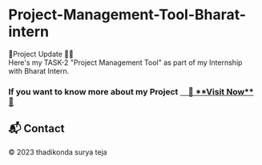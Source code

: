 # Project-Management-Tool-Bharat-intern

🚀Project Update 🤘🚀<br>
Here's my TASK-2  "Project Management Tool" as part of my Internship with Bharat Intern.


<h3>If you want to know more about my Project </3>
<a href="https://tejathadikonda.github.io/Project-Management-Tool-Bharat-intern/"> &emsp;🚀 **Visit Now** 🚀</a>

<h2>📬 Contact</h2>




© 2023 thadikonda surya teja



